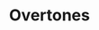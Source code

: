 ---
title: Overtones
year: 1921
opening_date: 1921-11-08
closing_date: 
layout: productions
image:
image_caption:
image_credit:
playbill:
category:
details:
  Theatre: Theatre Jacksonville
cast:
  Maggie: Birsa Shepard
  Harriet: Elaine I. Minick
  Hetty: Grace E. Haase
  Margaret: Jessie McGriff
crew:
  Director: Tracy L'Engle
  Props: John A. Cunningham
  Stage Decoration:
    - Katherine Wilson
    - Mrs. Strawn Perry
external_links:
---